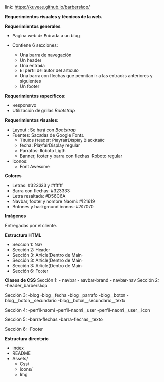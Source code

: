 link: https://kuveee.github.io/barbershop/

**Requerimientos visuales y técnicos de la web.**

**Requerimientos generales**

- Pagina web de Entrada a un blog
- Contiene 6 secciones:
	
	- Una barra de navegación
	- Un header
	- Una entrada
	- El perfil del autor del artículo
	- Una barra con flechas que permitan ir a las entradas anteriores y siguientes
	- Un footer
	

**Requerimientos específicos:**

- Responsivo
- Utilización de grillas *Bootstrap*

**Requerimientos visuales:**

- Layout : Se hará con *Bootstrap*
- Fuentes: Sacadas de Google Fonts.
	- Titulos Header: PlayfairDisplay BlackItalic
	- fecha: PlayfairDisplay regular
	- Parrafos: Roboto Ligth
	- Banner, footer y barra con flechas :Roboto regular
- Iconos:
	 - Font Awesome

**Colores**

- Letras: #323333 y #ffffff
- Barra con flechas: #323333
- Letra resaltada: #D56C6A
- Navbar, footer y nombre Naomi: #121619
- Botones y background iconos:  #707070


**Imágenes**

Entregadas por el cliente.

**Estructura HTML**
- Sección 1: Nav
- Sección 2: Header
- Sección 3: Article(Dentro de Main)
- Sección 3: Article(Dentro de Main)
- Sección 3: Article(Dentro de Main)
- Sección 6: Footer

**Clases de CSS**
Sección 1: 
	- navbar
	- navbar-brand
	- navbar-nav
Sección 2:
	-header_barbershop

Sección 3:
	-blog
	-blog__fecha
	-blog__parrafo
	-blog__boton
	-blog__boton__secundario
	-blog__boton__secundario__texto

Sección 4:
	-perfil-naomi
	-perfil-naomi__user
	-perfil-naomi__user__icon

Sección 5:
	-barra-flechas
	-barra-flechas__texto

Sección 6:
	-Footer
	

**Estructura directorio**

- Index
- README
- Assets/
	- Css/
	- icons/
	- Img
	


